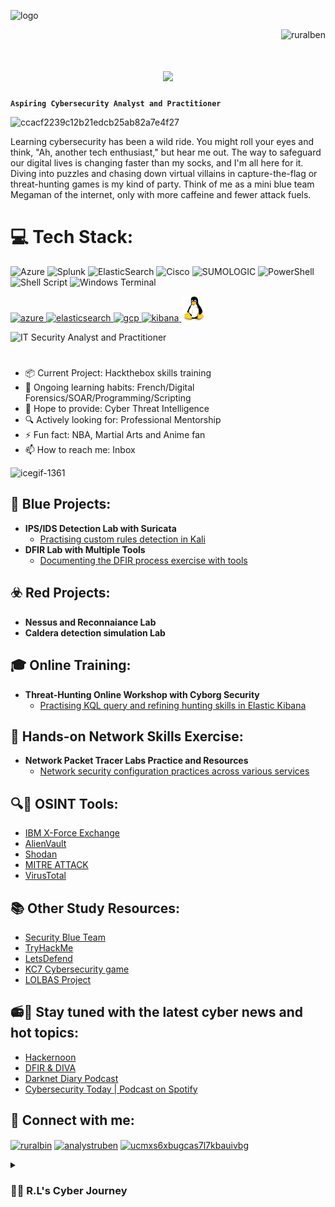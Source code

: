 ![logo](https://github.com/RuralBen/Ruralben/assets/164398170/f85f6bc6-0136-47be-8fc3-025b0e6e28e0)

<p align="right"> <img src="https://komarev.com/ghpvc/?username=ruralben&label=Profile%20views&color=0e75b6&style=flat" alt="ruralben" /> </p>
<h1 align="center">
    <img src="https://readme-typing-svg.herokuapp.com/?font=Righteous&size=18&center=true&vCenter=true&width=500&height=70&duration=4000&lines=Attention!+🤖;+This+is+R.B+Cyberman+👨‍🚀;+Ready+To+Team+Up+To+Fight+Against+Cyber+Crime!+⚔️👨‍💻💽;" />
</h1>

**`Aspiring Cybersecurity Analyst and Practitioner`**



![ccacf2239c12b21edcb25ab82a7e4f27](https://github.com/RuralBen/Ruralben/assets/164398170/d7a833c6-043a-4e42-9d4d-4f13b6b3e128)




Learning cybersecurity has been a wild ride. You might roll your eyes and think, "Ah, another tech enthusiast," but hear me out. The way to safeguard our digital lives is changing faster than my socks, and I'm all here for it. Diving into puzzles and chasing down virtual villains in capture-the-flag or threat-hunting games is my kind of party. Think of me as a mini blue team Megaman of the internet, only with more caffeine and fewer attack fuels.

# 💻 Tech Stack:
![Azure](https://img.shields.io/badge/azure-%230072C6.svg?style=for-the-badge&logo=microsoftazure&logoColor=white) ![Splunk](https://img.shields.io/badge/splunk-%23000000.svg?style=for-the-badge&logo=splunk&logoColor=white) ![ElasticSearch](https://img.shields.io/badge/-ElasticSearch-005571?style=for-the-badge&logo=elasticsearch) ![Cisco](https://img.shields.io/badge/cisco-%23049fd9.svg?style=for-the-badge&logo=cisco&logoColor=black) ![SUMOLOGIC](https://img.shields.io/badge/sumologic-000099.svg?style=for-the-badge&logo=sumologic&logoColor=white&color=%23000099) ![PowerShell](https://img.shields.io/badge/PowerShell-%235391FE.svg?style=for-the-badge&logo=powershell&logoColor=white) ![Shell Script](https://img.shields.io/badge/shell_script-%23121011.svg?style=for-the-badge&logo=gnu-bash&logoColor=white) ![Windows Terminal](https://img.shields.io/badge/Windows%20Terminal-%234D4D4D.svg?style=for-the-badge&logo=windows-terminal&logoColor=white)

<p align="left"> <a href="https://azure.microsoft.com/en-in/" target="_blank" rel="noreferrer"> <img src="https://www.vectorlogo.zone/logos/microsoft_azure/microsoft_azure-icon.svg" alt="azure" width="40" height="40"/> </a> <a href="https://www.elastic.co" target="_blank" rel="noreferrer"> <img src="https://www.vectorlogo.zone/logos/elastic/elastic-icon.svg" alt="elasticsearch" width="40" height="40"/> </a> <a href="https://cloud.google.com" target="_blank" rel="noreferrer"> <img src="https://www.vectorlogo.zone/logos/google_cloud/google_cloud-icon.svg" alt="gcp" width="40" height="40"/> </a> <a href="https://www.elastic.co/kibana" target="_blank" rel="noreferrer"> <img src="https://www.vectorlogo.zone/logos/elasticco_kibana/elasticco_kibana-icon.svg" alt="kibana" width="40" height="40"/> </a> <a href="https://www.linux.org/" target="_blank" rel="noreferrer"> <img src="https://raw.githubusercontent.com/devicons/devicon/master/icons/linux/linux-original.svg" alt="linux" width="40" height="40"/> </a> </p>

![IT Security Analyst and Practitioner](https://imgur.com/n2vuqQl.jpeg)





#
  
- 📦 Current Project:    Hackthebox skills training
- 🌱 Ongoing learning habits:     French/Digital Forensics/SOAR/Programming/Scripting
- 🚩 Hope to provide:    Cyber Threat Intelligence  
- 🔍 Actively looking for:    Professional Mentorship   
- ⚡ Fun fact:    NBA, Martial Arts and Anime fan 
- 📫 How to reach me:   Inbox 


![icegif-1361](https://github.com/RuralBen/Ruralben/assets/164398170/e30d6f01-51ec-4fb3-9477-26fce2b3cb59)




<h2>🪬 Blue Projects:</h2>

- <b>IPS/IDS Detection Lab with Suricata</b>
  - [Practising custom rules detection in Kali](https://github.com/RuralBen/SuricataLab)
- <b>DFIR Lab with Multiple Tools</b>
  - [Documenting the DFIR process exercise with tools](https://github.com/RuralBen/DFIRLab)

<h2>☣️ Red Projects:</h2>

- <b>Nessus and Reconnaiance Lab</b>
- <b>Caldera detection simulation Lab</b>

<h2>🎓 Online Training:</h2>

- <b>Threat-Hunting Online Workshop with Cyborg Security</b>
  - [Practising KQL query and refining hunting skills in Elastic Kibana](https://github.com/RuralBen/Onlinetraining)

<h2>🥼 Hands-on Network Skills Exercise:</h2>

- <b>Network Packet Tracer Labs Practice and Resources</b>
  - [Network security configuration practices across various services](https://github.com/RuralBen/networklab)

<h2>🔍📂 OSINT Tools:</h2>

- [IBM X-Force Exchange](https://exchange.xforce.ibmcloud.com/)
- [AlienVault](https://otx.alienvault.com/)
- [Shodan](https://www.shodan.io/)
- [MITRE ATTACK](https://d3fend.mitre.org/)
- [VirusTotal](https://www.virustotal.com/gui/home/upload)

<h2>📚 Other Study Resources:</h2>

- [Security Blue Team](https://www.securityblue.team/)
- [TryHackMe](https://tryhackme.com/)
- [LetsDefend](https://app.letsdefend.io/) 
- [KC7 Cybersecurity game](https://kc7cyber.com/modules)
- [LOLBAS Project](https://lolbas-project.github.io/)


<h2>📻📶 Stay tuned with the latest cyber news and hot topics:</h2>

- [Hackernoon](https://hackernoon.com/)
- [DFIR & DIVA](https://dfirdiva.com/)
- [Darknet Diary Podcast](https://darknetdiaries.com/) 
- [Cybersecurity Today | Podcast on Spotify](https://open.spotify.com/show/2YiPcnkJLIcxtQ04nCfaSu)


<h2> 🤳 Connect with me:</h2>

<p align="left">
<a href="https://twitter.com/ruralbin" target="blank"><img align="center" src="https://raw.githubusercontent.com/rahuldkjain/github-profile-readme-generator/master/src/images/icons/Social/twitter.svg" alt="ruralbin" height="30" width="40" /></a>
<a href="https://linkedin.com/in/analystruben" target="blank"><img align="center" src="https://raw.githubusercontent.com/rahuldkjain/github-profile-readme-generator/master/src/images/icons/Social/linked-in-alt.svg" alt="analystruben" height="30" width="40" /></a>
<a href="https://www.youtube.com/c/ucmxs6xbugcas7l7kbauivbg" target="blank"><img align="center" src="https://raw.githubusercontent.com/rahuldkjain/github-profile-readme-generator/master/src/images/icons/Social/youtube.svg" alt="ucmxs6xbugcas7l7kbauivbg" height="30" width="40" /></a>
</p>


<details> 
  <summary><h3>👨‍💻 R.L's Cyber Journey</h3></summary>
   Confession time: I spent four years wrangling IT/AV/Security systems and solutions for clients – think spreadsheets and troubleshooting galore. Don't get me wrong, it was engaging, but the world of cybersecurity always held a magnetic pull. So, I took a deep dive with a post-graduate degree in cybersecurity. It was a year of intense learning – firewalls became fortresses, encryption a secret language, and vulnerability assessments my detective work. Certifications and creds were my badges of honour, but the real reward is the constant learning curve. Now, I'm on a mission to become a cybersecurity Swiss Army Knife – cloud security, network defences, whatever is ahead! Every new concept feels like unlocking another level in this digital adventure. Fresh out of school, I wouldn't call myself a cybersecurity guru (yet!), but I'm a fast learner with a thirst for knowledge and a genuine passion for safeguarding the digital landscape.  

![2029](https://github.com/RuralBen/Ruralben/assets/164398170/02a9c87e-99cf-457d-b58f-1600b393c7a6)

